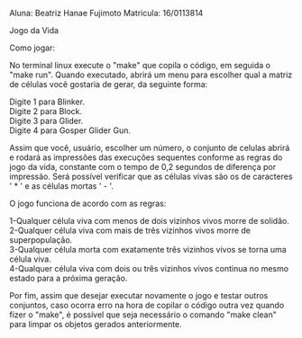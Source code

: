 Aluna: Beatriz Hanae Fujimoto
Matricula: 16/0113814

Jogo da Vida

Como jogar:

No terminal linux execute o "make" que copila o código, em seguida o "make run".
Quando executado, abrirá um menu para escolher qual a matriz de células você gostaria de gerar, da seguinte forma:

Digite 1 para Blinker.  
Digite 2 para Block.  
Digite 3 para Glider.  
Digite 4 para Gosper Glider Gun.  

Assim que você, usuário, escolher um número, o conjunto de celulas abrirá e rodará as impressões das execuções sequentes conforme as regras do jogo da vida, constante com o tempo de 0,2 segundos de diferença por impressão. Será possível verificar que as células vivas são os de caracteres ' * ' e as células mortas ' - '.

O jogo funciona de acordo com as regras:

1-Qualquer célula viva com menos de dois vizinhos vivos morre de solidão.  
2-Qualquer célula viva com mais de três vizinhos vivos morre de superpopulação.  
3-Qualquer célula morta com exatamente três vizinhos vivos se torna uma célula viva.  
4-Qualquer célula viva com dois ou três vizinhos vivos continua no mesmo estado para a próxima geração.  

Por fim, assim que desejar executar novamente o jogo e testar outros conjuntos, caso ocorra erro na hora de copilar o código outra vez quando fizer o "make", é possível que seja necessário o comando "make clean" para limpar os objetos gerados anteriormente.
